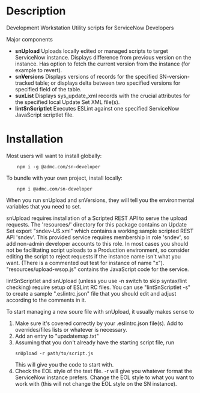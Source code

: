 # Description
Development Workstation Utility scripts for ServiceNow Developers

Major components
* **snUpload**  Uploads locally edited or managed scripts to target ServiceNow instance.
                Displays difference from previous version on the instance.
                Has option to fetch the current version from the instance (for example to revert).
* **snVersions**  Displays versions of records for the specified SN-version-tracked table;
                  or displays delta between two specified versions for specified field of the table.
* **suxList**  Displays sys_update_xml records with the crucial attributes for the specified local
               Update Set XML file(s).
* **lintSnScriptlet**  Executes ESLint against one specified ServiceNow JavaScript scriptlet file.



# Installation
Most users will want to install globally:
```
    npm i -g @admc.com/sn-developer
```
To bundle with your own project, install locally:
```
    npm i @admc.com/sn-developer
```

When you run snUpload and snVersions, they will tell you the environmental variables that you
need to set.

snUpload requires installation of a Scripted REST API to serve the upload requests.
The 'resources/' directory for this package contains an Update Set export "sndev-US.xml"
which contains a working sample scripted REST API 'sndev'.
This provided service requires membership in role 'sndev', so add non-admin developer accounts to
this role.
In most cases you should not be facilitating script uploads to a Production environment, so
consider editing the script to reject requests if the instance name isn't what you want.
(There is a commented out test for instance of name "x").
"resources/upload-wsop.js" contains the JavaScript code for the service.

lintSnScriptlet and snUpload (unless you use -n switch to skip syntax/lint checking)
require setup of ESLint RC files.
You can use "lintSnScriptlet -s" to create a sample ".eslintrc.json" file that you should
edit and adjust according to the comments in it.

To start managing a new soure file with snUpload, it usually makes sense to
1. Make sure it's covered correctly by your .eslintrc.json file(s).
Add to overrides/files lists or whatever is necessary.
1. Add an entry to "upadatemap.txt"
1. Assuming that you don't already have the starting script file, run
    ```
    snUpload -r path/to/script.js
    ```
    This will give you the code to start with.
1. Check the EOL style of the text file.  -r will give you whatever format the ServiceNow
instance prefers.  Change the EOL style to what you want to work with (this will not change
   the EOL style on the SN instance).
